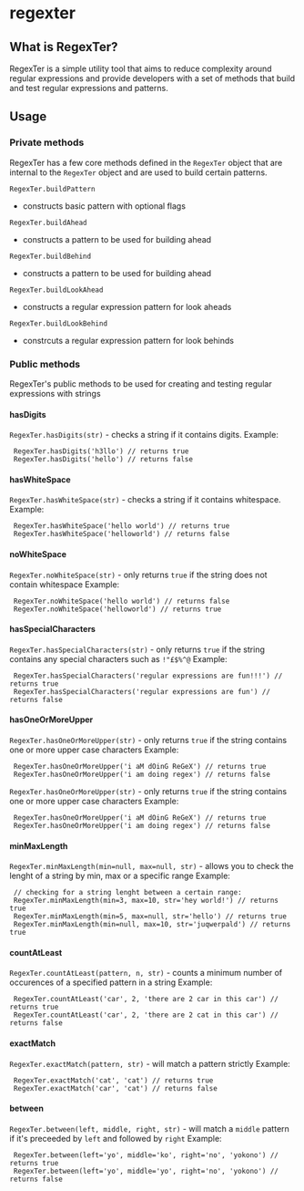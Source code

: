 # regexter

## What is RegexTer?

RegexTer is a simple utility tool that aims to reduce complexity around regular expressions and provide developers with a set of methods that build and test regular expressions and patterns.

## Usage

### Private methods

RegexTer has a few core methods defined in the `RegexTer` object that are internal to the `RegexTer` object and are used to build certain patterns.

`RegexTer.buildPattern`
 * constructs basic pattern with optional flags
 
`RegexTer.buildAhead`
 * constructs a pattern to be used for building ahead
 
`RegexTer.buildBehind`
 * constructs a pattern to be used for building ahead
 
`RegexTer.buildLookAhead`
 * constructs a regular expression pattern for look aheads
 
`RegexTer.buildLookBehind`
 * constrcuts a regular expression pattern for look behinds
 
### Public methods

RegexTer's public methods to be used for creating and testing regular expressions with strings

#### hasDigits

`RegexTer.hasDigits(str)` - checks a string if it contains digits.
 Example:
 ```
  RegexTer.hasDigits('h3llo') // returns true
  RegexTer.hasDigits('hello') // returns false
 ```

 #### hasWhiteSpace
 
 `RegexTer.hasWhiteSpace(str)` - checks a string if it contains whitespace.
 Example:
 ```
  RegexTer.hasWhiteSpace('hello world') // returns true
  RegexTer.hasWhiteSpace('helloworld') // returns false
 ```

  #### noWhiteSpace
 
 `RegexTer.noWhiteSpace(str)` - only returns `true` if the string does not contain whitespace
 Example:
 ```
  RegexTer.noWhiteSpace('hello world') // returns false
  RegexTer.noWhiteSpace('helloworld') // returns true
 ```
  #### hasSpecialCharacters
 
  `RegexTer.hasSpecialCharacters(str)` - only returns `true` if the string contains any special characters such as `!"£$%^@`
 Example:
 ```
  RegexTer.hasSpecialCharacters('regular expressions are fun!!!') // returns true
  RegexTer.hasSpecialCharacters('regular expressions are fun') // returns false
 ```

  #### hasOneOrMoreUpper

  `RegexTer.hasOneOrMoreUpper(str)` - only returns `true` if the string contains one or more upper case characters
 Example:
 ```
  RegexTer.hasOneOrMoreUpper('i aM dOinG ReGeX') // returns true
  RegexTer.hasOneOrMoreUpper('i am doing regex') // returns false
 ```
 
   `RegexTer.hasOneOrMoreUpper(str)` - only returns `true` if the string contains one or more upper case characters
 Example:
 ```
  RegexTer.hasOneOrMoreUpper('i aM dOinG ReGeX') // returns true
  RegexTer.hasOneOrMoreUpper('i am doing regex') // returns false
 ```

 #### minMaxLength

   `RegexTer.minMaxLength(min=null, max=null, str)` - allows you to check the lenght of a string by min, max or a specific range
 Example:
 ```
  // checking for a string lenght between a certain range:
  RegexTer.minMaxLength(min=3, max=10, str='hey world!') // returns true
  RegexTer.minMaxLength(min=5, max=null, str='hello') // returns true
  RegexTer.minMaxLength(min=null, max=10, str='juqwerpald') // returns true

 ```
 #### countAtLeast

  `RegexTer.countAtLeast(pattern, n, str)` - counts a minimum number of occurences of a specified pattern in a string 
 Example:
 ```
  RegexTer.countAtLeast('car', 2, 'there are 2 car in this car') // returns true
  RegexTer.countAtLeast('car', 2, 'there are 2 cat in this car') // returns false
 ```

  #### exactMatch

  `RegexTer.exactMatch(pattern, str)` - will match a pattern strictly
 Example:
 ```
  RegexTer.exactMatch('cat', 'cat') // returns true
  RegexTer.exactMatch('car', 'cat') // returns false
 ```

  #### between

   `RegexTer.between(left, middle, right, str)` - will match a `middle` pattern if it's preceeded by `left` and followed by `right`
 Example:
 ```
  RegexTer.between(left='yo', middle='ko', right='no', 'yokono') // returns true
  RegexTer.between(left='yo', middle='yo', right='no', 'yokono') // returns false
 ```



